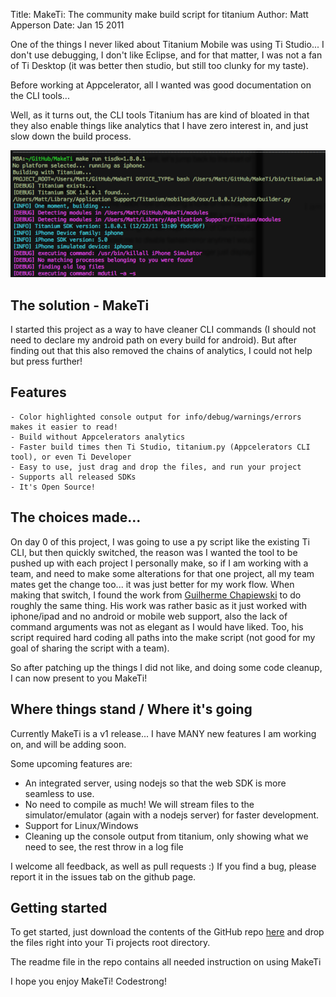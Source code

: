 Title: MakeTi: The community make build script for titanium
Author: Matt Apperson
Date: Jan 15 2011

One of the things I never liked about Titanium Mobile was using Ti Studio... I don't use debugging, I don't like Eclipse, and for that matter, I was not a fan of Ti Desktop (it was better then studio, but still too clunky for my taste).

Before working at Appcelerator, all I wanted was good documentation on the CLI tools...

Well, as it turns out, the CLI tools Titanium has are kind of bloated in that they also enable things like analytics that I have zero interest in, and just slow down the build process.

![MakeTi](MakeTi-The-make-build-script-for-titanium/screenshot.png)

## The solution - MakeTi

I started this project as a way to have cleaner CLI commands (I should not need to declare my android path on every build for android). But after finding out that this also removed the chains of analytics, I could not help but press further!

## Features

	- Color highlighted console output for info/debug/warnings/errors makes it easier to read!
	- Build without Appcelerators analytics
	- Faster build times then Ti Studio, titanium.py (Appcelerators CLI tool), or even Ti Developer
	- Easy to use, just drag and drop the files, and run your project
	- Supports all released SDKs
	- It's Open Source!

## The choices made...

On day 0 of this project, I was going to use a py script like the existing Ti CLI, but then quickly switched, the reason was I wanted the tool to be pushed up with each project I personally make, so if I am working with a team, and need to make some alterations for that one project, all my team mates get the change too... it was just better for my work flow. When making that switch, I found the work from [Guilherme Chapiewski](http://guilherme.it) to do roughly the same thing. His work was rather basic as it just worked with iphone/ipad and no android or mobile web support, also the lack of command arguments was not as elegant as I would have liked. Too, his script required hard coding all paths into the make script (not good for my goal of sharing the script with a team).

So after patching up the things I did not like, and doing some code cleanup, I can now present to you MakeTi!

## Where things stand / Where it's going

Currently MakeTi is a v1 release... I have MANY new features I am working on, and will be adding soon.

Some upcoming features are:
- An integrated server, using nodejs so that the web SDK is more seamless to use.
- No need to compile as much! We will stream files to the simulator/emulator (again with a nodejs server) for faster development.
- Support for Linux/Windows
- Cleaning up the console output from titanium, only showing what we need to see, the rest throw in a log file

I welcome all feedback, as well as pull requests :)
If you find a bug, please report it in the issues tab on the github page.

## Getting started

To get started, just download the contents of the GitHub repo [here](https://github.com/mattapperson/MakeTi) and drop the files right into your Ti projects root directory.

The readme file in the repo contains all needed instruction on using MakeTi

I hope you enjoy MakeTi! Codestrong!